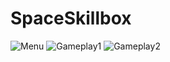 # SpaceSkillbox

![Menu](https://user-images.githubusercontent.com/68349933/210139106-833d8d2d-7c4c-4e45-95fe-11b1d1889e12.png)
![Gameplay1](https://user-images.githubusercontent.com/68349933/210139116-02e00bab-d7f6-4297-8c0f-db717fe1e962.png)
![Gameplay2](https://user-images.githubusercontent.com/68349933/210139118-767d9b8f-2c6b-46ac-b7b3-d32035dc2e64.png)
